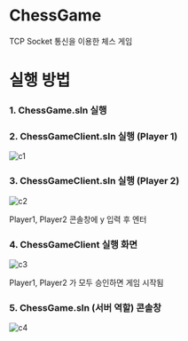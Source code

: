 # ChessGame

TCP Socket 통신을 이용한 체스 게임

# 실행 방법

### 1. ChessGame.sln 실행

### 2. ChessGameClient.sln 실행 (Player 1)
![c1](https://user-images.githubusercontent.com/56222489/180380087-2e0d758a-e77b-4bd0-9b8f-ef7ba22d9320.png)


### 3. ChessGameClient.sln 실행 (Player 2)
![c2](https://user-images.githubusercontent.com/56222489/180379315-61acf4c7-30e9-4a42-b042-30551669bb72.png)

Player1, Player2 콘솔창에 y 입력 후 엔터

### 4. ChessGameClient 실행 화면
![c3](https://user-images.githubusercontent.com/56222489/180379551-9c6f3227-c9ea-4fdb-bf8e-34d01f37e804.png)

Player1, Player2 가 모두 승인하면 게임 시작됨

### 5. ChessGame.sln (서버 역할) 콘솔창
![c4](https://user-images.githubusercontent.com/56222489/180379939-429d4c9b-5a61-4616-a302-c57a3d20bf0b.png)
